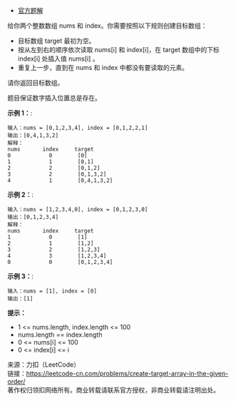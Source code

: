 * [官方题解](https://leetcode-cn.com/problems/create-target-array-in-the-given-order/solution/an-ji-ding-shun-xu-chuang-jian-mu-biao-shu-zu-by-l/)

给你两个整数数组 nums 和 index。你需要按照以下规则创建目标数组：

 * 目标数组 target 最初为空。
 * 按从左到右的顺序依次读取 nums[i] 和 index[i]，在 target 数组中的下标 index[i] 处插入值 nums[i] 。
 * 重复上一步，直到在 nums 和 index 中都没有要读取的元素。

请你返回目标数组。

题目保证数字插入位置总是存在。


**示例 1：**:<br>
```
输入：nums = [0,1,2,3,4], index = [0,1,2,2,1]
输出：[0,4,1,3,2]
解释：
nums       index     target
0            0        [0]
1            1        [0,1]
2            2        [0,1,2]
3            2        [0,1,3,2]
4            1        [0,4,1,3,2]
```

**示例 2：**:<br>

```
输入：nums = [1,2,3,4,0], index = [0,1,2,3,0]
输出：[0,1,2,3,4]
解释：
nums       index     target
1            0        [1]
2            1        [1,2]
3            2        [1,2,3]
4            3        [1,2,3,4]
0            0        [0,1,2,3,4]
```

**示例 3：**:<br>

```
输入：nums = [1], index = [0]
输出：[1]
```

**提示：** <br>
* 1 <= nums.length, index.length <= 100
* nums.length == index.length
* 0 <= nums[i] <= 100
* 0 <= index[i] <= i

来源：力扣（LeetCode）<br>
链接：https://leetcode-cn.com/problems/create-target-array-in-the-given-order/ <br>
著作权归领扣网络所有。商业转载请联系官方授权，非商业转载请注明出处。<br>